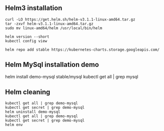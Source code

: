 ## Helm3 installation
```
curl -LO https://get.helm.sh/helm-v3.1.1-linux-amd64.tar.gz
tar -zxvf helm-v3.1.1-linux-amd64.tar.gz
sudo mv linux-amd64/helm /usr/local/bin/helm

helm version --short
kubectl config view

helm repo add stable https://kubernetes-charts.storage.googleapis.com/

```
## Helm MySql installation demo
helm install demo-mysql stable/mysql
kubectl get all | grep mysql

## Helm cleaning
```
kubectl get all | grep demo-mysql
kubectl get secret | grep demo-mysql
helm uninstall demo-mysql
kubectl get all | grep demo-mysql
kubectl get secret | grep demo-mysql
helm env
```
